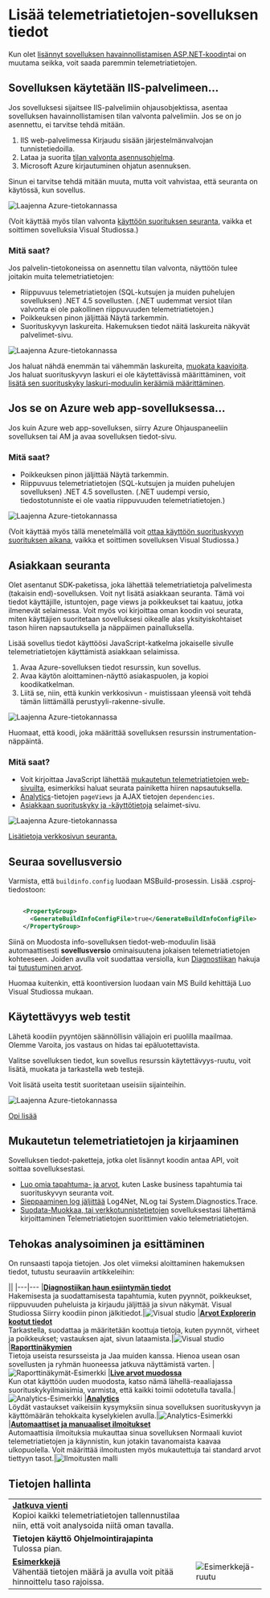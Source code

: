<properties 
    pageTitle="Hakemuksen tiedot hyödyntää tehokkaammin | Microsoft Azure" 
    description="Jälkeen aloittaminen hakemuksen tiedot, tässä on yhteenveto ominaisuuksista, voit selata." 
    services="application-insights" 
    documentationCenter=".net"
    authors="alancameronwills" 
    manager="douge"/>

<tags 
    ms.service="application-insights" 
    ms.workload="tbd" 
    ms.tgt_pltfrm="ibiza" 
    ms.devlang="na" 
    ms.topic="article" 
    ms.date="10/27/2016" 
    ms.author="awills"/>

# <a name="more-telemetry-from-application-insights"></a>Lisää telemetriatietojen-sovelluksen tiedot

Kun olet [lisännyt sovelluksen havainnollistamisen ASP.NET-koodin](app-insights-asp-net.md)tai on muutama seikka, voit saada paremmin telemetriatietojen. 

## <a name="if-your-app-runs-on-your-iis-server-"></a>Sovelluksen käytetään IIS-palvelimeen...

Jos sovelluksesi sijaitsee IIS-palvelimiin ohjausobjektissa, asentaa sovelluksen havainnollistamisen tilan valvonta palvelimiin. Jos se on jo asennettu, ei tarvitse tehdä mitään.

1. IIS web-palvelimessa Kirjaudu sisään järjestelmänvalvojan tunnistetiedoilla.
2. Lataa ja suorita [tilan valvonta asennusohjelma](http://go.microsoft.com/fwlink/?LinkId=506648).
3. Microsoft Azure kirjautuminen ohjatun asennuksen.

Sinun ei tarvitse tehdä mitään muuta, mutta voit vahvistaa, että seuranta on käytössä, kun sovellus.

![Laajenna Azure-tietokannassa](./media/app-insights-asp-net-more/025.png)

(Voit käyttää myös tilan valvonta [käyttöön suorituksen seuranta](app-insights-monitor-performance-live-website-now.md), vaikka et soittimen sovelluksia Visual Studiossa.)

### <a name="what-do-you-get"></a>Mitä saat?

Jos palvelin-tietokoneissa on asennettu tilan valvonta, näyttöön tulee joitakin muita telemetriatietojen:

* Riippuvuus telemetriatietojen (SQL-kutsujen ja muiden puhelujen sovelluksen) .NET 4.5 sovellusten. (.NET uudemmat versiot tilan valvonta ei ole pakollinen riippuvuuden telemetriatietojen.) 
* Poikkeuksen pinon jäljittää Näytä tarkemmin.
* Suorituskyvyn laskureita. Hakemuksen tiedot näitä laskureita näkyvät palvelimet-sivu. 

![Laajenna Azure-tietokannassa](./media/app-insights-asp-net-more/070.png)

Jos haluat nähdä enemmän tai vähemmän laskureita, [muokata kaavioita](app-insights-metrics-explorer.md). Jos haluat suorituskyvyn laskuri ei ole käytettävissä määrittäminen, voit [lisätä sen suorituskyky laskuri-moduulin keräämiä määrittäminen](app-insights-performance-counters.md).

## <a name="if-its-an-azure-web-app-"></a>Jos se on Azure web app-sovelluksessa...

Jos kuin Azure web app-sovelluksen, siirry Azure Ohjauspaneeliin sovelluksen tai AM ja avaa sovelluksen tiedot-sivu. 

### <a name="what-do-you-get"></a>Mitä saat?

* Poikkeuksen pinon jäljittää Näytä tarkemmin.
* Riippuvuus telemetriatietojen (SQL-kutsujen ja muiden puhelujen sovelluksen) .NET 4.5 sovellusten. (.NET uudempi versio, tiedostotunniste ei ole vaatia riippuvuuden telemetriatietojen.) 

![Laajenna Azure-tietokannassa](./media/app-insights-asp-net-more/080.png)

(Voit käyttää myös tällä menetelmällä voit [ottaa käyttöön suorituskyvyn suorituksen aikana](app-insights-monitor-performance-live-website-now.md), vaikka et soittimen sovelluksen Visual Studiossa.)

## <a name="client-side-monitoring"></a>Asiakkaan seuranta

Olet asentanut SDK-paketissa, joka lähettää telemetriatietoja palvelimesta (takaisin end)-sovelluksen. Voit nyt lisätä asiakkaan seuranta. Tämä voi tiedot käyttäjille, istuntojen, page views ja poikkeukset tai kaatuu, jotka ilmenevät selaimessa. Voit myös voi kirjoittaa oman koodin voi seurata, miten käyttäjien suoritetaan sovelluksesi oikealle alas yksityiskohtaiset tason hiiren napsautuksella ja näppäimen painalluksella.

Lisää sovellus tiedot käyttöösi JavaScript-katkelma jokaiselle sivulle telemetriatietojen käyttämistä asiakkaan selaimissa.

1. Avaa Azure-sovelluksen tiedot resurssin, kun sovellus.
2. Avaa käytön aloittaminen-näyttö asiakaspuolen, ja kopioi koodikatkelman.
3. Liitä se, niin, että kunkin verkkosivun - muistissaan yleensä voit tehdä tämän liittämällä perustyyli-rakenne-sivulle.

![Laajenna Azure-tietokannassa](./media/app-insights-asp-net-more/100.png)

Huomaat, että koodi, joka määrittää sovelluksen resurssin instrumentation-näppäintä.

### <a name="what-do-you-get"></a>Mitä saat?

* Voit kirjoittaa JavaScript lähettää [mukautetun telemetriatietojen web-sivuilta](app-insights-api-custom-events-metrics.md), esimerkiksi haluat seurata painiketta hiiren napsautuksella.
* [Analytics](app-insights-analytics.md)-tietojen `pageViews` ja AJAX tietojen `dependencies`. 
* [Asiakkaan suorituskyky ja -käyttötietoja](app-insights-javascript.md) selaimet-sivu.

![Laajenna Azure-tietokannassa](./media/app-insights-asp-net-more/090.png)


[Lisätietoja verkkosivun seuranta.](app-insights-web-track-usage.md)



## <a name="track-application-version"></a>Seuraa sovellusversio

Varmista, että `buildinfo.config` luodaan MSBuild-prosessin. Lisää .csproj-tiedostoon:  

```XML

    <PropertyGroup>
      <GenerateBuildInfoConfigFile>true</GenerateBuildInfoConfigFile>    <IncludeServerNameInBuildInfo>true</IncludeServerNameInBuildInfo>
    </PropertyGroup> 
```

Siinä on Muodosta info-sovelluksen tiedot-web-moduulin lisää automaattisesti **sovellusversio** ominaisuutena jokaisen telemetriatietojen kohteeseen. Joiden avulla voit suodattaa versiolla, kun [Diagnostiikan](app-insights-diagnostic-search.md) hakuja tai [tutustuminen arvot](app-insights-metrics-explorer.md). 

Huomaa kuitenkin, että koontiversion luodaan vain MS Build kehittäjä Luo Visual Studiossa mukaan.


## <a name="availability-web-tests"></a>Käytettävyys web testit

Lähetä koodiin pyyntöjen säännöllisin väliajoin eri puolilla maailmaa. Olemme Varoita, jos vastaus on hidas tai epäluotettavista.

Valitse sovelluksen tiedot, kun sovellus resurssin käytettävyys-ruutu, voit lisätä, muokata ja tarkastella web testejä.

Voit lisätä useita testit suoritetaan useisiin sijainteihin.

![Laajenna Azure-tietokannassa](./media/app-insights-asp-net-more/110.png)

[Opi lisää](app-insights-monitor-web-app-availability.md)

## <a name="custom-telemetry-and-logging"></a>Mukautetun telemetriatietojen ja kirjaaminen

Sovelluksen tiedot-paketteja, jotka olet lisännyt koodin antaa API, voit soittaa sovelluksestasi.

* [Luo omia tapahtuma- ja arvot](app-insights-api-custom-events-metrics.md), kuten Laske business tapahtumia tai suorituskyvyn seuranta voit.
* [Sieppaaminen log jäljittää](app-insights-asp-net-trace-logs.md) Log4Net, NLog tai System.Diagnostics.Trace.
* [Suodata-Muokkaa, tai verkkotunnistetietojen](app-insights-api-filtering-sampling.md) sovelluksestasi lähettämä kirjoittaminen Telemetriatietojen suorittimien vakio telemetriatietojen. 


## <a name="powerful-analysis-and-presentation"></a>Tehokas analysoiminen ja esittäminen

On runsaasti tapoja tietojen. Jos olet viimeksi aloittaminen hakemuksen tiedot, tutustu seuraaviin artikkeleihin:

||
|---|---
|[**Diagnostiikan haun esiintymän tiedot**](app-insights-visual-studio.md)<br/>Hakemisesta ja suodattamisesta tapahtumia, kuten pyynnöt, poikkeukset, riippuvuuden puheluista ja kirjaudu jäljittää ja sivun näkymät. Visual Studiossa Siirry koodiin pinon jälkitiedot.|![Visual studio](./media/app-insights-asp-net-more/61.png)
|[**Arvot Explorerin kootut tiedot**](app-insights-metrics-explorer.md)<br/>Tarkastella, suodattaa ja määritetään koottuja tietoja, kuten pyynnöt, virheet ja poikkeukset; vastauksen ajat, sivun lataamista.|![Visual studio](./media/app-insights-asp-net-more/060.png)
|[**Raporttinäkymien**](app-insights-dashboards.md#dashboards)<br/>Tietoja useista resursseista ja Jaa muiden kanssa. Hienoa usean osan sovellusten ja ryhmän huoneessa jatkuva näyttämistä varten.  |![Raporttinäkymät-Esimerkki](./media/app-insights-asp-net-more/62.png)
|[**Live arvot muodossa**](app-insights-metrics-explorer.md#live-metrics-stream)<br/>Kun otat käyttöön uuden muodosta, katso nämä lähellä-reaaliajassa suorituskykyilmaisimia, varmista, että kaikki toimii odotetulla tavalla.|![Analytics-Esimerkki](./media/app-insights-asp-net-more/050.png)
|[**Analytics**](app-insights-analytics.md)<br/>Löydät vastaukset vaikeisiin kysymyksiin sinua sovelluksen suorituskyvyn ja käyttömäärän tehokkaita kyselykielen avulla.|![Analytics-Esimerkki](./media/app-insights-asp-net-more/010.png)
|[**Automaattiset ja manuaaliset ilmoitukset**](app-insights-alerts.md)<br/>Automaattisia ilmoituksia mukauttaa sinua sovelluksen Normaali kuviot telemetriatietojen ja käynnistin, kun jotakin tavanomaista kaavaa ulkopuolella. Voit määrittää ilmoitusten myös mukautettuja tai standard arvot tiettyyn tasot.|![Ilmoitusten malli](./media/app-insights-asp-net-more/020.png)

## <a name="data-management"></a>Tietojen hallinta

|||
|---|---|
|[**Jatkuva vienti**](app-insights-export-telemetry.md)<br/>Kopioi kaikki telemetriatietojen tallennustilaa niin, että voit analysoida niitä oman tavalla.|
|**Tietojen käyttö Ohjelmointirajapinta**<br/>Tulossa pian.|
|[**Esimerkkejä**](app-insights-sampling.md)<br/>Vähentää tietojen määrä ja avulla voit pitää hinnoittelu taso rajoissa.|![Esimerkkejä-ruutu](./media/app-insights-asp-net-more/030.png)